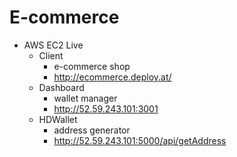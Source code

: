 # E-commerce

* AWS EC2 Live
  * Client
    * e-commerce shop
    * http://ecommerce.deploy.at/
  * Dashboard
    * wallet manager
    * http://52.59.243.101:3001
  * HDWallet
    * address generator
    * http://52.59.243.101:5000/api/getAddress

